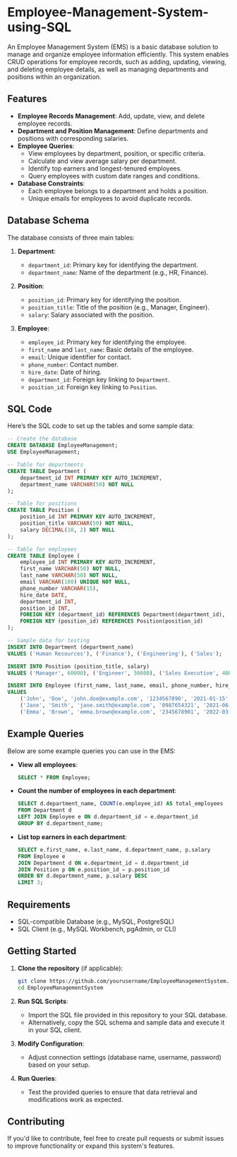 # Employee-Management-System-using-SQL

An Employee Management System (EMS) is a basic database solution to manage and organize employee information efficiently. This system enables CRUD operations for employee records, such as adding, updating, viewing, and deleting employee details, as well as managing departments and positions within an organization.

## Features

- **Employee Records Management**: Add, update, view, and delete employee records.
- **Department and Position Management**: Define departments and positions with corresponding salaries.
- **Employee Queries**:
  - View employees by department, position, or specific criteria.
  - Calculate and view average salary per department.
  - Identify top earners and longest-tenured employees.
  - Query employees with custom date ranges and conditions.
- **Database Constraints**:
  - Each employee belongs to a department and holds a position.
  - Unique emails for employees to avoid duplicate records.

## Database Schema

The database consists of three main tables:

1. **Department**:
   - `department_id`: Primary key for identifying the department.
   - `department_name`: Name of the department (e.g., HR, Finance).

2. **Position**:
   - `position_id`: Primary key for identifying the position.
   - `position_title`: Title of the position (e.g., Manager, Engineer).
   - `salary`: Salary associated with the position.

3. **Employee**:
   - `employee_id`: Primary key for identifying the employee.
   - `first_name` and `last_name`: Basic details of the employee.
   - `email`: Unique identifier for contact.
   - `phone_number`: Contact number.
   - `hire_date`: Date of hiring.
   - `department_id`: Foreign key linking to `Department`.
   - `position_id`: Foreign key linking to `Position`.

## SQL Code

Here’s the SQL code to set up the tables and some sample data:

```sql
-- Create the database
CREATE DATABASE EmployeeManagement;
USE EmployeeManagement;

-- Table for departments
CREATE TABLE Department (
    department_id INT PRIMARY KEY AUTO_INCREMENT,
    department_name VARCHAR(50) NOT NULL
);

-- Table for positions
CREATE TABLE Position (
    position_id INT PRIMARY KEY AUTO_INCREMENT,
    position_title VARCHAR(50) NOT NULL,
    salary DECIMAL(10, 2) NOT NULL
);

-- Table for employees
CREATE TABLE Employee (
    employee_id INT PRIMARY KEY AUTO_INCREMENT,
    first_name VARCHAR(50) NOT NULL,
    last_name VARCHAR(50) NOT NULL,
    email VARCHAR(100) UNIQUE NOT NULL,
    phone_number VARCHAR(15),
    hire_date DATE,
    department_id INT,
    position_id INT,
    FOREIGN KEY (department_id) REFERENCES Department(department_id),
    FOREIGN KEY (position_id) REFERENCES Position(position_id)
);

-- Sample data for testing
INSERT INTO Department (department_name)
VALUES ('Human Resources'), ('Finance'), ('Engineering'), ('Sales');

INSERT INTO Position (position_title, salary)
VALUES ('Manager', 60000), ('Engineer', 50000), ('Sales Executive', 40000), ('Accountant', 45000);

INSERT INTO Employee (first_name, last_name, email, phone_number, hire_date, department_id, position_id)
VALUES 
    ('John', 'Doe', 'john.doe@example.com', '1234567890', '2021-01-15', 1, 1),
    ('Jane', 'Smith', 'jane.smith@example.com', '0987654321', '2021-06-20', 3, 2),
    ('Emma', 'Brown', 'emma.brown@example.com', '2345678901', '2022-03-30', 4, 3);
```

## Example Queries

Below are some example queries you can use in the EMS:

- **View all employees**:
    ```sql
    SELECT * FROM Employee;
    ```

- **Count the number of employees in each department**:
    ```sql
    SELECT d.department_name, COUNT(e.employee_id) AS total_employees
    FROM Department d
    LEFT JOIN Employee e ON d.department_id = e.department_id
    GROUP BY d.department_name;
    ```

- **List top earners in each department**:
    ```sql
    SELECT e.first_name, e.last_name, d.department_name, p.salary
    FROM Employee e
    JOIN Department d ON e.department_id = d.department_id
    JOIN Position p ON e.position_id = p.position_id
    ORDER BY d.department_name, p.salary DESC
    LIMIT 3;
    ```

## Requirements

- SQL-compatible Database (e.g., MySQL, PostgreSQL)
- SQL Client (e.g., MySQL Workbench, pgAdmin, or CLI)

## Getting Started

1. **Clone the repository** (if applicable):
    ```bash
    git clone https://github.com/yourusername/EmployeeManagementSystem.git
    cd EmployeeManagementSystem
    ```

2. **Run SQL Scripts**:
   - Import the SQL file provided in this repository to your SQL database.
   - Alternatively, copy the SQL schema and sample data and execute it in your SQL client.

3. **Modify Configuration**:
   - Adjust connection settings (database name, username, password) based on your setup.

4. **Run Queries**:
   - Test the provided queries to ensure that data retrieval and modifications work as expected.

## Contributing

If you'd like to contribute, feel free to create pull requests or submit issues to improve functionality or expand this system's features.
